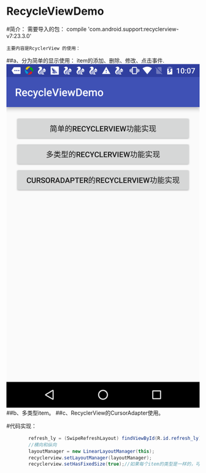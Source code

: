 RecycleViewDemo
========

#简介：
    需要导入的包：
        compile 'com.android.support:recyclerview-v7:23.3.0'
        
    主要内容是RcyclerView 的使用：
##a、分为简单的显示使用：
          item的添加、删除、修改、点击事件.
          ![](https://github.com/zqhcxy/RecycleViewDemo/raw/master/Picture/Screenshot_20160503-100715.png)  
##b、多类型item。
##c、RecyclerView的CursorAdapter使用。

#代码实现：
```java
        refresh_ly = (SwipeRefreshLayout) findViewById(R.id.refresh_ly);
        //横向和纵向
        layoutManager = new LinearLayoutManager(this);
        recyclerview.setLayoutManager(layoutManager);
        recyclerview.setHasFixedSize(true);//如果每个item的类型是一样的，可以设置为true加快运行效率
```
